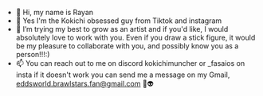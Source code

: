 - 👋 Hi, my name is Rayan
- 👀 Yes I'm the Kokichi obsessed guy from Tiktok and instagram
- 💞️ I’m trying my best to grow as an artist and if you'd like, I would absolutely love to work with you. Even if you draw a stick figure, it would be my pleasure to collaborate with you, and possibly know you as a person!!!:) 
- 📫 You can reach out to me on discord kokichimuncher or _fasaios on insta if it doesn't work you can send me a message on my Gmail, eddsworld.brawlstars.fan@gmail.com 🤡👽

<!---
Rayansenpai/Rayansenpai is a ✨ special ✨ repository because its `README.md` (this file) appears on your GitHub profile.
You can click the Preview link to take a look at your changes.
--->
